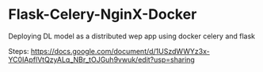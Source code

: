 # Flask-Celery-NginX-Docker
Deploying DL model as a distributed wep app using docker celery and flask

Steps: https://docs.google.com/document/d/1USzdWWYz3x-YC0IApflVtQzyALq_NBr_tOJGuh9vwuk/edit?usp=sharing

